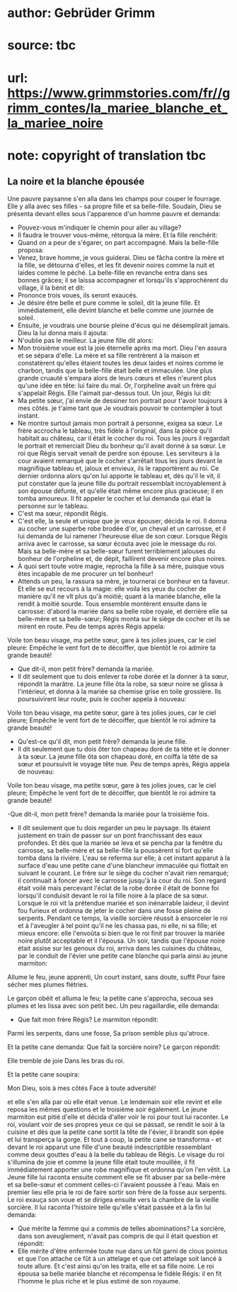 # author: Gebrüder Grimm
# source: tbc
# url: https://www.grimmstories.com/fr//grimm_contes/la_mariee_blanche_et_la_mariee_noire
# note: copyright of translation tbc

## La noire et la blanche épousée 

Une pauvre paysanne s'en alla dans les champs pour couper le fourrage.
Elle y alla avec ses filles - sa propre fille et sa belle-fille.
Soudain, Dieu se présenta devant elles sous l'apparence d'un homme
pauvre et demanda:
- Pouvez-vous m'indiquer le chemin pour aller au village?
- Il faudra le trouver vous-même, rétorqua la mère.
Et la fille renchérit:
- Quand on a peur de s'égarer, on part accompagné.
Mais la belle-fille proposa:
- Venez, brave homme, je vous guiderai.
Dieu se fâcha contre la mère et la fille, se détourna d'elles, et les
fit devenir noires comme la nuit et laides comme le péché. La
belle-fille en revanche entra dans ses bonnes grâces; il se laissa
accompagner et lorsqu'ils s'approchèrent du village, il la bénit et
dit:
- Prononce trois voues, ils seront exaucés.
- Je désire être belle et pure comme le soleil, dit la jeune fille.
Et immédiatement, elle devint blanche et belle comme une journée de
soleil.
- Ensuite, je voudrais une bourse pleine d'écus qui ne désemplirait
jamais.
Dieu la lui donna mais il ajouta:
- N'oublie pas le meilleur.
La jeune fille dit alors:
- Mon troisième voue est la joie éternelle après ma mort.
Dieu l'en assura et se sépara d'elle.
La mère et sa fille rentrèrent à la maison et constatèrent qu'elles
étaient toutes les deux laides et noires comme le charbon, tandis que la
belle-fille était belle et immaculée. Une plus grande cruauté s'empara
alors de leurs cœurs et elles n'eurent plus qu'une idée en tête: lui
faire du mal. Or, l'orpheline avait un frère qui s'appelait Régis.
Elle l'aimait par-dessus tout. Un jour, Régis lui dit:
- Ma petite sœur, j'ai envie de dessiner ton portrait pour t'avoir
toujours à mes côtés. je t'aime tant que Je voudrais pouvoir te
contempler à tout instant.
- Ne montre surtout jamais mon portrait à personne, exigea sa sœur.
Le frère accrocha le tableau, très fidèle à l'original, dans la pièce
qu'il habitait au château, car il était le cocher du roi. Tous les
jours il regardait le portrait et remerciait Dieu du bonheur qu'il
avait donné à sa sœur.
Le roi que Régis servait venait de perdre son épouse.
Les serviteurs à la cour avaient remarqué que le cocher s'arrêtait tous
les jours devant le magnifique tableau et, jaloux et envieux, ils le
rapportèrent au roi. Ce dernier ordonna alors qu'on lui apporte le
tableau et, dès qu'il le vit, il put constater que la jeune fille du
portrait ressemblait incroyablement à son épouse défunte, et qu'elle
était même encore plus gracieuse; il en tomba amoureux. Il fit appeler
le cocher et lui demanda qui était la personne sur le tableau.
- C'est ma sœur, répondit Régis.
- C'est elle, la seule et unique que je veux épouser, décida le roi. Il
donna au cocher une superbe robe brodée d'or, un cheval et un carrosse,
et il lui demanda de lui ramener l'heureuse élue de son cœur.
Lorsque Régis arriva avec le carrosse, sa sœur écouta avec joie le
message du roi. Mais sa belle-mère et sa belle-sœur furent terriblement
jalouses du bonheur de l'orpheline et, de dépit, faillirent devenir
encore plus noires.
- À quoi sert toute votre magie, reprocha la fille à sa mère, puisque
vous êtes incapable de me procurer un tel bonheur!
- Attends un peu, la rassura sa mère, je tournerai ce bonheur en ta
faveur.
Et elle se eut recours à la magie: elle voila les yeux du cocher de
manière qu'il ne vît plus qu'à moitié; quant à la mariée blanche, elle
la rendit à moitié sourde. Tous ensemble montèrent ensuite dans le
carrosse: d'abord la mariée dans sa belle robe royale, et derrière elle
sa belle-mère et sa belle-sœur; Régis monta sur le siège de cocher et
ils se mirent en route.
Peu de temps après Régis appela:

Voile ton beau visage, ma petite sœur, gare à tes jolies joues, car le
ciel pleure: Empêche le vent fort de te décoiffer, que bientôt le roi
admire ta grande beauté!

- Que dit-il, mon petit frère? demanda la mariée.
- Il dit seulement que tu dois enlever ta robe dorée et la donner à ta
sœur, répondit la marâtre.
La jeune fille ôta la robe, sa sœur noire se glissa à l'intérieur, et
donna à la mariée sa chemise grise en toile grossière.
Ils poursuivirent leur route, puis le cocher appela à nouveau:

Voile ton beau visage, ma petite sœur, gare à tes jolies joues, car le
ciel pleure; Empêche le vent fort de te décoiffer, que bientôt le roi
admire ta grande beauté!

- Qu'est-ce qu'il dit, mon petit frère? demanda la jeune fille.
- Il dit seulement que tu dois ôter ton chapeau doré de ta tête et le
donner à ta sœur.
La jeune fille ôta son chapeau doré, en coiffa la tête de sa sœur et
poursuivit le voyage tête nue. Peu de temps après, Régis appela de
nouveau:

Voile ton beau visage, ma petite sœur, gare à tes jolies joues, car le
ciel pleure; Empêche le vent fort de te décoiffer, que bientôt le roi
admire ta grande beauté!

-Que dit-il, mon petit frère? demanda la mariée pour la troisième fois.
- Il dit seulement que tu dois regarder un peu le paysage.
Ils étaient justement en train de passer sur un pont franchissant des
eaux profondes. Et dès que la mariée se leva et se pencha par la fenêtre
du carrosse, sa belle-mère et sa belle-fille la poussèrent si fort
qu'elle tomba dans la rivière. L'eau se referma sur elle; à cet
instant apparut à la surface d'eau une petite cane d'une blancheur
immaculée qui flottait en suivant le courant.
Le frère sur le siège du cocher n'avait rien remarqué; il continuait à
foncer avec le carrosse jusqu'à la cour du roi. Son regard était voilé
mais percevant l'éclat de la robe dorée il était de bonne foi
lorsqu'il conduisit devant le roi la fille noire à la place de sa sœur.
Lorsque le roi vit la prétendue mariée et son inénarrable laideur, il
devint fou furieux et ordonna de jeter le cocher dans une fosse pleine
de serpents.
Pendant ce temps, la vieille sorcière réussit à ensorceler le roi et à
l'aveugler à tel point qu'il ne les chassa pas, ni elle, ni sa fille;
et mieux encore: elle l'envoûta si bien que le roi finit par trouver la
mariée noire plutôt acceptable et il l'épousa.
Un soir, tandis que l'épouse noire était assise sur les genoux du roi,
arriva dans les cuisines du château, par le conduit de l'évier une
petite cane blanche qui parla ainsi au jeune marmiton:

Allume le feu, jeune apprenti,
Un court instant, sans doute, suffit
Pour faire sécher mes plumes flétries.

Le garçon obéit et alluma le feu; la petite cane s'approcha, secoua ses
plumes et les lissa avec son petit bec. Un peu ragaillardie, elle
demanda:
- Que fait mon frère Régis?
Le marmiton répondit:

Parmi les serpents, dans une fosse,
Sa prison semble plus qu'atroce.

Et la petite cane demanda:
Que fait la sorcière noire?
Le garçon répondit:

Elle tremble de joie
Dans les bras du roi.

Et la petite cane soupira:

Mon Dieu, sois à mes côtés
Face à toute adversité!

et elle s'en alla par où elle était venue.
Le lendemain soir elle revint et elle reposa les mêmes questions et le
troisième soir également. Le jeune marmiton eut pitié d'elle et décida
d'aller voir le roi pour tout lui raconter. Le roi, voulant voir de ses
propres yeux ce qui se passait, se rendit le soir à la cuisine et dès
que la petite cane sortit la tête de l'évier, il brandit son épée et
lui transperça la gorge.
Et tout à coup, la petite cane se transforma - et devant le roi apparut
une fille d'une beauté indescriptible ressemblant comme deux gouttes
d'eau à la belle du tableau de Régis. Le visage du roi s'illumina de
joie et comme la jeune fille était toute mouillée, il fit immédiatement
apporter une robe magnifique et ordonna qu'on l'en vêtit.
La Jeune fille lui raconta ensuite comment elle se fit abuser par sa
belle-mère et sa belle-sœur et comment celles-ci l'avaient poussée à
l'eau. Mais en premier lieu elle pria le roi de faire sortir son frère
de la fosse aux serpents. Le roi exauça son voue et se dirigea ensuite
vers la chambre de la vieille sorcière. Il lui raconta l'histoire telle
qu'elle s'était passée et à la fin lui demanda:
- Que mérite la femme qui a commis de telles abominations?
La sorcière, dans son aveuglement, n'avait pas compris de qui il était
question et répondit:
- Elle mérite d'être enfermée toute nue dans un fût garni de clous
pointus et que l'on attache ce fût à un attelage et que cet attelage
soit lancé à toute allure.
Et c'est ainsi qu'on les traita, elle et sa fille noire.
Le roi épousa sa belle mariée blanche et récompensa le fidèle Régis: il
en fit l'homme le plus riche et le plus estimé de son royaume.
